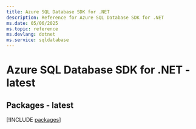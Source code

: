 ```yaml
---
title: Azure SQL Database SDK for .NET
description: Reference for Azure SQL Database SDK for .NET
ms.date: 05/06/2025
ms.topic: reference
ms.devlang: dotnet
ms.service: sqldatabase
---
```

# Azure SQL Database SDK for .NET - latest
## Packages - latest
[!INCLUDE [packages](sql-database-index.md)]